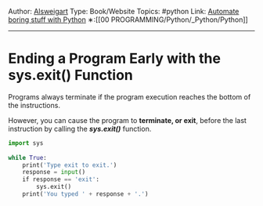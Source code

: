Author: [Alsweigart](https://alsweigart.com/)
Type: Book/Website
Topics: #python 
Link: [Automate boring stuff with Python](https://automatetheboringstuff.com/)
∗:[[00 PROGRAMMING/Python/_Python/Python]] 

---
# **Ending a Program Early with the sys.exit() Function**

Programs always terminate if the program execution reaches the bottom of the instructions. 

However, you can cause the program to **terminate, or exit**, before the last instruction by calling the ***sys.exit()*** function.

```python
import sys  
  
while True:  
    print('Type exit to exit.')  
    response = input()  
    if response == 'exit':  
        sys.exit()  
    print('You typed ' + response + '.')
```

